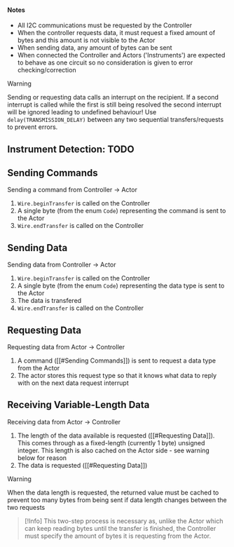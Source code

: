 #### Notes
- All I2C communications must be requested by the Controller
- When the controller requests data, it must request a fixed amount of bytes and this amount is not visible to the Actor
- When sending data, any amount of bytes can be sent
- When connected the Controller and Actors ('Instruments') are expected to behave as one circuit so no consideration is given to error checking/correction

>[!warning] 
>Sending or requesting data calls an interrupt on the recipient. If a second interrupt is called while the first is still being resolved the second interrupt will be ignored leading to undefined behaviour! Use `delay(TRANSMISSION_DELAY)` between any two sequential transfers/requests to prevent errors.
## Instrument Detection: TODO
## Sending Commands
Sending a command from Controller → Actor
1. `Wire.beginTransfer` is called on the Controller
2. A single byte (from the enum `Code`) representing the command is sent to the Actor
3. `Wire.endTransfer` is called on the Controller
## Sending Data
Sending data from Controller → Actor
1. `Wire.beginTransfer` is called on the Controller
2. A single byte (from the enum `Code`) representing the data type is sent to the Actor
3. The data is transfered
4. `Wire.endTransfer` is called on the Controller

## Requesting Data
Requesting data from Actor → Controller
1. A command ([[#Sending Commands]]) is sent to request a data type from the Actor
2. The actor stores this request type so that it knows what data to reply with on the next data request interrupt

## Receiving Variable-Length Data
Receiving data from Actor → Controller
1. The length of the data available is requested ([[#Requesting Data]]). This comes through as a fixed-length (currently 1 byte) unsigned integer. This length is also cached on the Actor side - see warning below for reason
2. The data is requested ([[#Requesting Data]])

>[!warning] 
>When the data length is requested, the returned value must be cached to prevent too many bytes from being sent if data length changes between the two requests

>[!Info] 
>This two-step process is necessary as, unlike the Actor which can keep reading bytes until the transfer is finished, the Controller must specify the amount of bytes it is requesting from the Actor.
